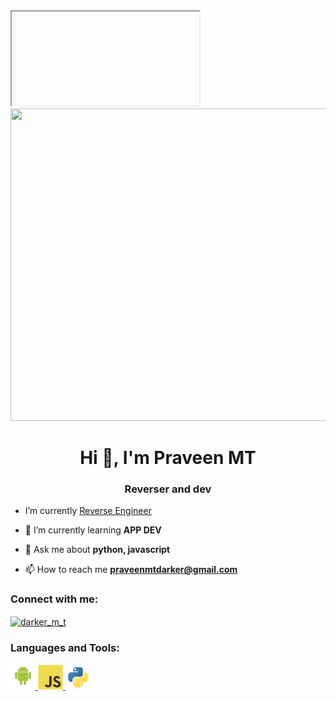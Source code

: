 <!DOCTYPE html>
<html>
<head>
<meta name="viewport" content="width=device-width, initial-scale=1">
</head>
<body>
  <iframe> src="https://open.spotify.com/embed/album/04NKJp5REYxjBzQdNAbByt?utm_source=generator" width="100%" height="352" frameBorder="0" </iframe>
<img src="https://wallpapers.com/images/high/spider-man-cool-m58a9ligeu0yrgnh.webp" width="1000" height="500"/>
<h1 align="center">Hi 👋, I'm Praveen MT</h1>
<h3 align="center">Reverser and dev</h3>

- I’m currently [Reverse Engineer](https://t.me/dark_warrior_mods)

- 🌱 I’m currently learning **APP DEV**

- 💬 Ask me about **python, javascript**

- 📫 How to reach me **praveenmtdarker@gmail.com**

<h3 align="left">Connect with me:</h3>
<p align="left">
<a href="https://instagram.com/darker_m_t" target="blank"><img align="center" src="https://raw.githubusercontent.com/rahuldkjain/github-profile-readme-generator/master/src/images/icons/Social/instagram.svg" alt="darker_m_t" height="30" width="40" /></a>
</p>

<h3 align="left">Languages and Tools:</h3>
<p align="left"> <a href="https://developer.android.com" target="_blank" rel="noreferrer"> <img src="https://raw.githubusercontent.com/devicons/devicon/master/icons/android/android-original-wordmark.svg" alt="android" width="40" height="40"/> </a> <a href="https://developer.mozilla.org/en-US/docs/Web/JavaScript" target="_blank" rel="noreferrer"> <img src="https://raw.githubusercontent.com/devicons/devicon/master/icons/javascript/javascript-original.svg" alt="javascript" width="40" height="40"/> </a> <a href="https://www.python.org" target="_blank" rel="noreferrer"> <img src="https://raw.githubusercontent.com/devicons/devicon/master/icons/python/python-original.svg" alt="python" width="40" height="40"/> </a> </p>
